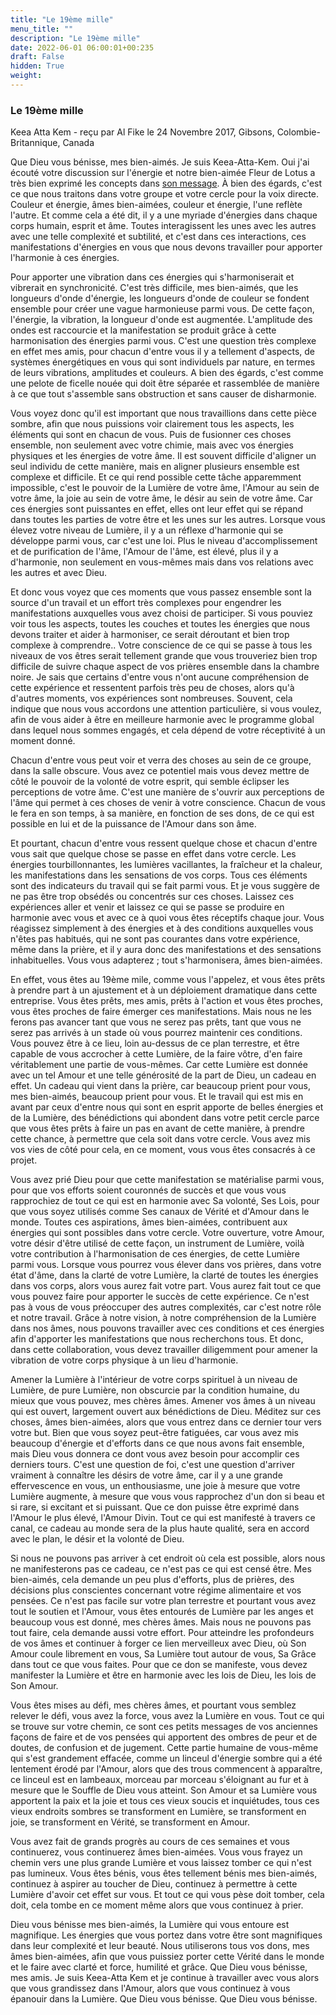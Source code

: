 ```yaml
---
title: "Le 19ème mille"
menu_title: ""
description: "Le 19ème mille"
date: 2022-06-01 06:00:01+00:235
draft: False
hidden: True
weight:
---
```

### Le 19ème mille

Keea Atta Kem - reçu par Al Fike le 24 Novembre 2017, Gibsons, Colombie-Britannique, Canada

Que Dieu vous bénisse, mes bien-aimés. Je suis Keea-Atta-Kem. Oui j'ai écouté votre discussion sur l'énergie et notre bien-aimée Fleur de Lotus a très bien exprimé les concepts dans [son message](/fr-contemporary-messages/fr-contemporary-messages-by-date-order/fr-contemporary-messages-2017/fr-2017-10-29-2-af-lotus-blossom/). À bien des égards, c'est ce que nous traitons dans votre groupe et votre cercle pour la voix directe. Couleur et énergie, âmes bien-aimées, couleur et énergie, l'une reflète l'autre. Et comme cela a été dit, il y a une myriade d'énergies dans chaque corps humain, esprit et âme. Toutes interagissent les unes avec les autres avec une telle complexité et subtilité, et c'est dans ces interactions, ces manifestations d'énergies en vous que nous devons travailler pour apporter l'harmonie à ces énergies.

Pour apporter une vibration dans ces énergies qui s'harmoniserait et vibrerait en synchronicité. C'est très difficile, mes bien-aimés, que les longueurs d'onde d'énergie, les longueurs d'onde de couleur se fondent ensemble pour créer une vague harmonieuse parmi vous. De cette façon, l'énergie, la vibration, la longueur d'onde est augmentée. L'amplitude des ondes est raccourcie et la manifestation se produit grâce à cette harmonisation des énergies parmi vous. C'est une question très complexe en effet mes amis, pour chacun d'entre vous il y a tellement d'aspects, de systèmes énergétiques en vous qui sont individuels par nature, en termes de leurs vibrations, amplitudes et couleurs. A bien des égards, c'est comme une pelote de ficelle nouée qui doit être séparée et rassemblée de manière à ce que tout s'assemble sans obstruction et sans causer de disharmonie.

Vous voyez donc qu'il est important que nous travaillions dans cette pièce sombre, afin que nous puissions voir clairement tous les aspects, les éléments qui sont en chacun de vous. Puis de fusionner ces choses ensemble, non seulement avec votre chimie, mais avec vos énergies physiques et les énergies de votre âme. Il est souvent difficile d'aligner un seul individu de cette manière, mais en aligner plusieurs ensemble est complexe et difficile. Et ce qui rend possible cette tâche apparemment impossible, c'est le pouvoir de la Lumière de votre âme, l'Amour au sein de votre âme, la joie au sein de votre âme, le désir au sein de votre âme. Car ces énergies sont puissantes en effet, elles ont leur effet qui se répand dans toutes les parties de votre être et les unes sur les autres. Lorsque vous élevez votre niveau de Lumière, il y a un réflexe d'harmonie qui se développe parmi vous, car c'est une loi. Plus le niveau d'accomplissement et de purification de l'âme, l'Amour de l'âme, est élevé, plus il y a d'harmonie, non seulement en vous-mêmes mais dans vos relations avec les autres et avec Dieu.

Et donc vous voyez que ces moments que vous passez ensemble sont la source d'un travail et un effort très complexes pour engendrer les manifestations auxquelles vous avez choisi de participer. Si vous pouviez voir tous les aspects, toutes les couches et toutes les énergies que nous devons traiter et aider à harmoniser, ce serait déroutant et bien trop complexe à comprendre.. Votre conscience de ce qui se passe à tous les niveaux de vos êtres serait tellement grande que vous trouveriez bien trop difficile de suivre chaque aspect de vos prières ensemble dans la chambre noire. Je sais que certains d'entre vous n'ont aucune compréhension de cette expérience et ressentent parfois très peu de choses, alors qu'à d'autres moments, vos expériences sont nombreuses. Souvent, cela indique que nous vous accordons une attention particulière, si vous voulez, afin de vous aider à être en meilleure harmonie avec le programme global dans lequel nous sommes engagés, et cela dépend de votre réceptivité à un moment donné.

Chacun d'entre vous peut voir et verra des choses au sein de ce groupe, dans la salle obscure. Vous avez ce potentiel mais vous devez mettre de côté le pouvoir de la volonté de votre esprit, qui semble éclipser les perceptions de votre âme. C'est une manière de s'ouvrir aux perceptions de l'âme qui permet à ces choses de venir à votre conscience. Chacun de vous le fera en son temps, à sa manière, en fonction de ses dons, de ce qui est possible en lui et de la puissance de l'Amour dans son âme.

Et pourtant, chacun d'entre vous ressent quelque chose et chacun d'entre vous sait que quelque chose se passe en effet dans votre cercle. Les énergies tourbillonnantes, les lumières vacillantes, la fraîcheur et la chaleur, les manifestations dans les sensations de vos corps. Tous ces éléments sont des indicateurs du travail qui se fait parmi vous. Et je vous suggère de ne pas être trop obsédés ou concentrés sur ces choses. Laissez ces expériences aller et venir et laissez ce qui se passe se produire en harmonie avec vous et avec ce à quoi vous êtes réceptifs chaque jour. Vous réagissez simplement à des énergies et à des conditions auxquelles vous n'êtes pas habitués, qui ne sont pas courantes dans votre expérience, même dans la prière, et il y aura donc des manifestations et des sensations inhabituelles. Vous vous adapterez ; tout s'harmonisera, âmes bien-aimées.

En effet, vous êtes au 19ème mile, comme vous l'appelez, et vous êtes prêts à prendre part à un ajustement et à un déploiement dramatique dans cette entreprise. Vous êtes prêts, mes amis, prêts à l'action et vous êtes proches, vous êtes proches de faire émerger ces manifestations. Mais nous ne les ferons pas avancer tant que vous ne serez pas prêts, tant que vous ne serez pas arrivés à un stade où vous pourrez maintenir ces conditions. Vous pouvez être à ce lieu, loin au-dessus de ce plan terrestre, et être capable de vous accrocher à cette Lumière, de la faire vôtre, d'en faire véritablement une partie de vous-mêmes. Car cette Lumière est donnée avec un tel Amour et une telle générosité de la part de Dieu, un cadeau en effet. Un cadeau qui vient dans la prière, car beaucoup prient pour vous, mes bien-aimés, beaucoup prient pour vous. Et le travail qui est mis en avant par ceux d'entre nous qui sont en esprit apporte de belles énergies et de la Lumière, des bénédictions qui abondent dans votre petit cercle parce que vous êtes prêts à faire un pas en avant de cette manière, à prendre cette chance, à permettre que cela soit dans votre cercle. Vous avez mis vos vies de côté pour cela, en ce moment, vous vous êtes consacrés à ce projet.

Vous avez prié Dieu pour que cette manifestation se matérialise parmi vous, pour que vos efforts soient couronnés de succès et que vous vous rapprochiez de tout ce qui est en harmonie avec Sa volonté, Ses Lois, pour que vous soyez utilisés comme Ses canaux de Vérité et d'Amour dans le monde. Toutes ces aspirations, âmes bien-aimées, contribuent aux énergies qui sont possibles dans votre cercle. Votre ouverture, votre Amour, votre désir d'être utilisé de cette façon, un instrument de Lumière, voilà votre contribution à l'harmonisation de ces énergies, de cette Lumière parmi vous. Lorsque vous pourrez vous élever dans vos prières, dans votre état d'âme, dans la clarté de votre Lumière, la clarté de toutes les énergies dans vos corps, alors vous aurez fait votre part. Vous aurez fait tout ce que vous pouvez faire pour apporter le succès de cette expérience. Ce n'est pas à vous de vous préoccuper des autres complexités, car c'est notre rôle et notre travail. Grâce à notre vision, à notre compréhension de la Lumière dans nos âmes, nous pouvons travailler avec ces conditions et ces énergies afin d'apporter les manifestations que nous recherchons tous. Et donc, dans cette collaboration, vous devez travailler diligemment pour amener la vibration de votre corps physique à un lieu d'harmonie.

Amener la Lumière à l'intérieur de votre corps spirituel à un niveau de Lumière, de pure Lumière, non obscurcie par la condition humaine, du mieux que vous pouvez, mes chères âmes. Amener vos âmes à un niveau qui est ouvert, largement ouvert aux bénédictions de Dieu. Méditez sur ces choses, âmes bien-aimées, alors que vous entrez dans ce dernier tour vers votre but. Bien que vous soyez peut-être fatiguées, car vous avez mis beaucoup d'énergie et d'efforts dans ce que nous avons fait ensemble, mais Dieu vous donnera ce dont vous avez besoin pour accomplir ces derniers tours. C'est une question de foi, c'est une question d'arriver vraiment à connaître les désirs de votre âme, car il y a une grande effervescence en vous, un enthousiasme, une joie à mesure que votre Lumière augmente, à mesure que vous vous rapprochez d'un don si beau et si rare, si excitant et si puissant. Que ce don puisse être exprimé dans l'Amour le plus élevé, l'Amour Divin. Tout ce qui est manifesté à travers ce canal, ce cadeau au monde sera de la plus haute qualité, sera en accord avec le plan, le désir et la volonté de Dieu.

Si nous ne pouvons pas arriver à cet endroit où cela est possible, alors nous ne manifesterons pas ce cadeau, ce n'est pas ce qui est censé être. Mes bien-aimés, cela demande un peu plus d'efforts, plus de prières, des décisions plus conscientes concernant votre régime alimentaire et vos pensées. Ce n'est pas facile sur votre plan terrestre et pourtant vous avez tout le soutien et l'Amour, vous êtes entourés de Lumière par les anges et beaucoup vous est donné, mes chères âmes. Mais nous ne pouvons pas tout faire, cela demande aussi votre effort. Pour atteindre les profondeurs de vos âmes et continuer à forger ce lien merveilleux avec Dieu, où Son Amour coule librement en vous, Sa Lumière tout autour de vous, Sa Grâce dans tout ce que vous faites. Pour que ce don se manifeste, vous devez manifester la Lumière et être en harmonie avec les lois de Dieu, les lois de Son Amour.

Vous êtes mises au défi, mes chères âmes, et pourtant vous semblez relever le défi, vous avez la force, vous avez la Lumière en vous. Tout ce qui se trouve sur votre chemin, ce sont ces petits messages de vos anciennes façons de faire et de vos pensées qui apportent des ombres de peur et de doutes, de confusion et de jugement. Cette partie humaine de vous-même qui s'est grandement effacée, comme un linceul d'énergie sombre qui a été lentement érodé par l'Amour, alors que des trous commencent à apparaître, ce linceul est en lambeaux, morceau par morceau s'éloignant au fur et à mesure que le Souffle de Dieu vous atteint. Son Amour et sa Lumière vous apportent la paix et la joie et tous ces vieux soucis et inquiétudes, tous ces vieux endroits sombres se transforment en Lumière, se transforment en joie, se transforment en Vérité, se transforment en Amour.

Vous avez fait de grands progrès au cours de ces semaines et vous continuerez, vous continuerez âmes bien-aimées. Vous vous frayez un chemin vers une plus grande Lumière et vous laissez tomber ce qui n'est pas lumineux. Vous êtes bénis, vous êtes tellement bénis mes bien-aimés, continuez à aspirer au toucher de Dieu, continuez à permettre à cette Lumière d'avoir cet effet sur vous. Et tout ce qui vous pèse doit tomber, cela doit, cela tombe en ce moment même alors que vous continuez à prier.

Dieu vous bénisse mes bien-aimés, la Lumière qui vous entoure est magnifique. Les énergies que vous portez dans votre être sont magnifiques dans leur complexité et leur beauté. Nous utiliserons tous vos dons, mes âmes bien-aimées, afin que vous puissiez porter cette Vérité dans le monde et le faire avec clarté et force, humilité et grâce. Que Dieu vous bénisse, mes amis. Je suis Keea-Atta Kem et je continue à travailler avec vous alors que vous grandissez dans l'Amour, alors que vous continuez à vous épanouir dans la Lumière. Que Dieu vous bénisse. Que Dieu vous bénisse.
